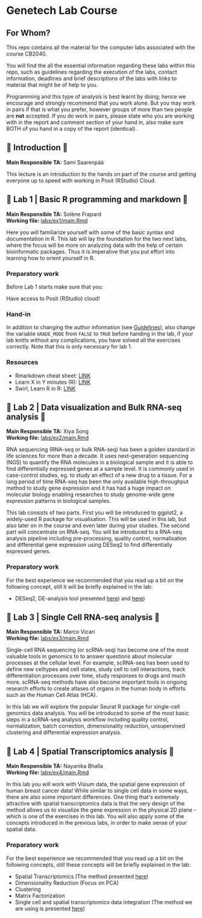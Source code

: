# Genetech Lab Course

## For Whom?

This repo contains all the material for the computer labs associated with the
course CB2040.

You will find the all the essential information regarding these labs within this
repo, such as guidelines regarding the execution of the labs, contact
information, deadlines and brief descriptions of the labs with links to material
that might be of help to you.

Programming and this type of analysis is best learnt by doing; hence we
encourage and strongly recommend that you work alone. But you may work in pairs
if that is what you prefer, however groups of more than two people are **not**
accepted. If you do work in pairs, please state who you are working with in the
report and comment section of your hand in, also make sure BOTH of you hand in a
copy of the report (identical).

## :dna: Introduction :dna:

**Main Responsible TA:** Sami Saarenpää<br>

This lecture is an introduction to the hands on part of the course and getting everyone up to speed with working in Posit (RStudio) Cloud.

## :dna: Lab 1 | Basic R programming and markdown :dna:

**Main Responsible TA:** Solène Frapard<br>
**Working file:** [labs/ex1/main.Rmd](labs/ex1/main.Rmd) <br>

Here you will familiarize yourself with some of the basic syntax and
documentation in R. This lab will lay the foundation for the two next labs,
where the focus will be more on analyzing data with the help of certain
bioinformatic packages. Thus it is imperative that you put effort into learning
how to orient yourself in R.

### Preparatory work
Before Lab 1 starts make sure that you:

Have access to Posit (RStudio) cloud!

### Hand-in

In addition to changing the author information (see [Guidelines](README.md#guidelines)),
also change the variable `GRADE_MODE` from `FALSE` to `TRUE` before handing in
the lab, if your lab knitts without any complications, you have solved all the
exercises correctly. Note that this is only necessary for lab 1.

### Resources

- Rmarkdown cheat sheet: [LINK](https://raw.githubusercontent.com/rstudio/cheatsheets/master/rmarkdown-2.0.pdf)
- Learn X in Y minutes (R): [LINK](https://learnxinyminutes.com/docs/r/)
- Swirl, Learn R in R: [LINK](https://swirlstats.com/)


## :dna: Lab 2 | Data visualization and Bulk RNA-seq analysis :dna:
**Main Responsible TA:** Xiya Song<br>
**Working file:** [labs/ex2/main.Rmd](labs/ex2/main.Rmd) <br>

RNA sequencing (RNA-seq or bulk RNA-seq) has been a golden standard in life sciences for more than a decade. 
It uses next-generation sequencing (NGS) to quantify the RNA molecules in a biological sample and it is able to find differentially expressed genes at a sample level.
It is commonly used in case-control studies, eg. to study an effect of a new drug to a tissue.
For a long period of time RNA-seq has been the only available high-throughput method to study gene expression and it has had a huge impact on molecular biology enabling researches to study genome-wide gene expression patterns in biological samples.

This lab consists of two parts. 
First you will be introduced to ggplot2, a widely-used R package for visualisation. 
This will be used in this lab, but also later on in the course and even later during your studies. 
The second part will concentrate on RNA-seq.
You will be introduced to a RNA-seq analysis pipeline including pre-processing, quality control,  normalisation and differential gene expression using DESeq2 to find differentially expressed genes.

### Preparatory work
For the best experience we recommended that you read up a bit on the following
concept, still it will be briefly explained in the lab:

* DESeq2, DE-analysis tool presented [here](https://www.youtube.com/watch?v=UFB993xufUU&t=1s)) and [here](https://www.youtube.com/watch?v=Gi0JdrxRq5s))


## :dna: Lab 3 | Single Cell RNA-seq analysis :dna:
**Main Responsible TA:** Marco Vicari<br>
**Working file:** [labs/ex3/main.Rmd](labs/ex3/main.Rmd) <br>

Single-cell RNA sequencing (or scRNA-seq) has become one of the most valuable tools 
in genomics to to answer questions about molecular processes at the cellular level. 
For example, scRNA-seq has been used to define new celltypes and cell states, study 
cell to cell interactions, track differentiation processes over time, study responses 
to drugs and much more. scRNA-seq methods have also become important tools in ongoing 
research efforts to create atlases of organs in the human body in efforts such as the 
Human Cell Atlas (HCA). 

In this lab we will explore the popular Seurat R package for single-cell genomics data 
analysis. You will be introduced to some of the most basic steps in a scRNA-seq analysis
workflow including quality control, normalization, batch correction, dimensionality 
reduction, unsupervised clustering and differential expression analysis.

## :dna: Lab 4 | Spatial Transcriptomics analysis :dna:

**Main Responsible TA:** Nayanika Bhalla<br>
**Working file:** [labs/ex4/main.Rmd](labs/ex4/main.Rmd) <br>

In this lab you will work with Visium data, the spatial gene expression of human
breast cancer data! While similar to single cell data in some ways, there are
also some important differences. One thing that's extremely attractive with
spatial transcriptomics data is that the very design of the method allows us to
visualize the gene expression in the physical 2D plane - which is one of the
exercises in this lab. You will also apply some of the concepts introduced in
the previous labs, in order to make sense of your spatial data.

### Preparatory work
For the best experience we recommended that you read up a bit on the following
concepts, still these concepts will be briefly explained in the lab:

* Spatial Transcriptomics (The method presented [here](https://science.sciencemag.org/content/353/6294/78))
* Dimensionality Reduction (Focus on PCA) 
* Clustering
* Matrix Factorization
* Single cell and spatial transcriptomics data integration (The method we are using is presented [here](https://www.nature.com/articles/s42003-020-01247-y))
